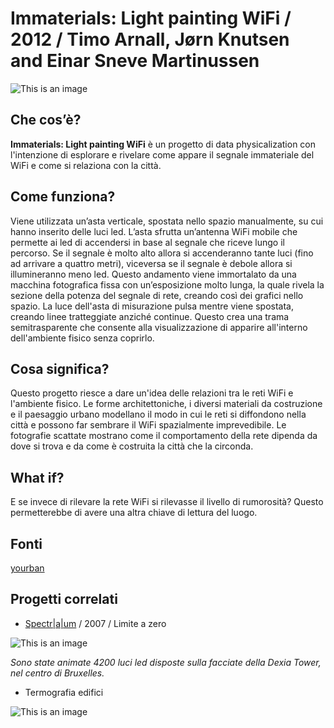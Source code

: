 # Immaterials: Light painting WiFi / 2012 / Timo Arnall, Jørn Knutsen and Einar Sneve Martinussen
![This is an image](https://live.staticflickr.com/5091/5480060060_2a3d7b2be3_5k.jpg)

## Che cos’è?
**Immaterials: Light painting WiFi** è un progetto di data physicalization con l'intenzione di esplorare e rivelare come appare il segnale immateriale del WiFi e come si relaziona con la città.

## Come funziona?
Viene utilizzata un’asta verticale, spostata nello spazio manualmente, su cui hanno inserito delle luci led. L’asta sfrutta un’antenna WiFi mobile che permette ai led di accendersi in base al segnale che riceve lungo il percorso. Se il segnale è molto alto allora si accenderanno tante luci (fino ad arrivare a quattro metri), viceversa se il segnale è debole allora si illumineranno meno led. Questo andamento viene immortalato da una macchina fotografica fissa con un’esposizione molto lunga, la quale rivela la sezione della potenza del segnale di rete, creando così dei grafici nello spazio. La luce dell'asta di misurazione pulsa mentre viene spostata, creando linee tratteggiate anziché continue. Questo crea una trama semitrasparente che consente alla visualizzazione di apparire all'interno dell'ambiente fisico senza coprirlo.

## Cosa significa?
Questo progetto riesce a dare un'idea delle relazioni tra le reti WiFi e l'ambiente fisico. Le forme architettoniche, i diversi materiali da costruzione e il paesaggio urbano modellano il modo in cui le reti si diffondono nella città e possono far sembrare il WiFi spazialmente imprevedibile. Le fotografie scattate mostrano come il comportamento della rete dipenda da dove si trova e da come è costruita la città che la circonda.

## What if?
E se invece di rilevare la rete WiFi si rilevasse il livello di rumorosità? Questo permetterebbe di avere una altra chiave di lettura del luogo. 

## Fonti
[yourban](http://yourban.no/2011/02/22/immaterials-light-painting-wifi/)

## Progetti correlati 
* [Spectr|a|um](http://limiteazero.net/it/spectraum.html) / 2007 / Limite a zero

![This is an image](http://limiteazero.net/i/spectraum/spectraum_06.jpg)

*Sono state animate 4200 luci led disposte sulla facciate della Dexia Tower, nel centro di Bruxelles.*

* Termografia edifici

![This is an image](https://www.infobuild.it/wp-content/uploads/termografia.jpeg)
